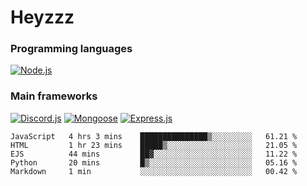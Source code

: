 # Heyzzz  

### Programming languages  

[![Node.js](https://img.shields.io/badge/-Node.js-262626?style=for-the-badge)](https://nodejs.org/ru)

### Main frameworks

[![Discord.js](https://img.shields.io/badge/-Discord.js-262626?style=for-the-badge)](https://www.npmjs.com/package/discord.js) [![Mongoose](https://img.shields.io/badge/-Mongoose-262626?style=for-the-badge)](https://www.npmjs.com/package/mongoose) [![Express.js](https://img.shields.io/badge/-Express.js-262626?style=for-the-badge)](https://www.npmjs.com/package/express)
<!--START_SECTION:waka-->
```text
JavaScript   4 hrs 3 mins    ███████████████▒░░░░░░░░░   61.21 % 
HTML         1 hr 23 mins    █████▒░░░░░░░░░░░░░░░░░░░   21.05 % 
EJS          44 mins         ██▓░░░░░░░░░░░░░░░░░░░░░░   11.22 % 
Python       20 mins         █▒░░░░░░░░░░░░░░░░░░░░░░░   05.16 % 
Markdown     1 min           ░░░░░░░░░░░░░░░░░░░░░░░░░   00.42 % 
```
<!--END_SECTION:waka-->
